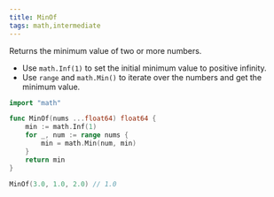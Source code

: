 ```yaml
---
title: MinOf
tags: math,intermediate
---
```


Returns the minimum value of two or more numbers.

- Use `math.Inf(1)` to set the initial minimum value to positive infinity.
- Use `range` and `math.Min()` to iterate over the numbers and get the minimum value.

```go
import "math"

func MinOf(nums ...float64) float64 {
	min := math.Inf(1)
	for _, num := range nums {
		min = math.Min(num, min)
	}
	return min
}
```

```go
MinOf(3.0, 1.0, 2.0) // 1.0
```
